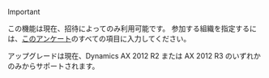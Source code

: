 > [!IMPORTANT]
> この機能は現在、招待によってのみ利用可能です。 参加する組織を指定するには、[このアンケート](https://aka.ms/ax2012upgrade)のすべての項目に入力してください。 
> 
> アップグレードは現在、Dynamics AX 2012 R2 または AX 2012 R3 のいずれかのみからサポートされます。 
